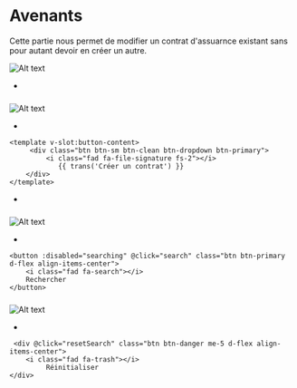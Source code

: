 # Avenants
Cette partie nous permet de modifier un contrat d'assuarnce existant sans pour autant devoir en créer un autre. 


![Alt text](/public/contrats.png)

*
###

![Alt text](/public/creer_contrat.png)

*
```template
<template v-slot:button-content>
     <div class="btn btn-sm btn-clean btn-dropdown btn-primary">
         <i class="fad fa-file-signature fs-2"></i>
            {{ trans('Créer un contrat') }}
    </div>
</template>

```
*
###
![Alt text](/public/recherche_contrat.png)

*

```template
<button :disabled="searching" @click="search" class="btn btn-primary d-flex align-items-center">
    <i class="fad fa-search"></i>
    Rechercher
</button>

```
###
![Alt text](/public/renitialiser_contrat.png)

*

```template
 <div @click="resetSearch" class="btn btn-danger me-5 d-flex align-items-center">
    <i class="fad fa-trash"></i>
         Réinitialiser
</div>

```